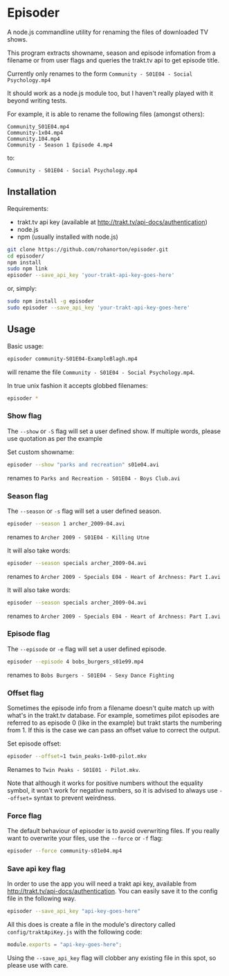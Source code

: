 Episoder
========

A node.js commandline utility for renaming the files of downloaded TV shows.

This program extracts showname, season and episode infomation from a filename or
from user flags and queries the trakt.tv api to get episode title.

Currently only renames to the form `Community - S01E04 - Social Psychology.mp4`

It should work as a node.js module too, but I haven't really played with it
beyond writing tests.

For example, it is able to rename the following files (amongst others):

```
Community_S01E04.mp4
Community-1x04.mp4
Community.104.mp4
Community - Season 1 Episode 4.mp4
```
  
to:

```
Community - S01E04 - Social Psychology.mp4
```

Installation
------------

Requirements:
- trakt.tv api key (available at http://trakt.tv/api-docs/authentication)
- node.js
- npm (usually installed with node.js)

```bash
git clone https://github.com/rohanorton/episoder.git
cd episoder/
npm install
sudo npm link
episoder --save_api_key 'your-trakt-api-key-goes-here'
```

or, simply:

```bash
sudo npm install -g episoder
sudo episoder --save_api_key 'your-trakt-api-key-goes-here'
```

Usage
-----

Basic usage:

```bash
episoder community-S01E04-ExampleBlagh.mp4
```

will rename the file `Community - S01E04 - Social Psychology.mp4`.

In true unix fashion it accepts globbed filenames:

```bash
episoder *
```

### Show flag
The `--show` or `-S` flag will set a user defined show. If multiple words,
please use quotation as per the example

Set custom showname:

```bash
episoder --show "parks and recreation" s01e04.avi
```

renames to `Parks and Recreation - S01E04 - Boys Club.avi`

### Season flag
The `--season` or `-s` flag will set a user defined season. 

```bash
episoder --season 1 archer_2009-04.avi
```

renames to `Archer 2009 - S01E04 - Killing Utne`

It will also take words:

```bash
episoder --season specials archer_2009-04.avi
```

renames to `Archer 2009 - Specials E04 - Heart of Archness: Part I.avi`

It will also take words:

```bash
episoder --season specials archer_2009-04.avi
```

renames to `Archer 2009 - Specials E04 - Heart of Archness: Part I.avi`

### Episode flag
The `--episode` or `-e` flag will set a user defined episode. 

```bash
episoder --episode 4 bobs_burgers_s01e99.mp4
```

renames to `Bobs Burgers - S01E04 - Sexy Dance Fighting`

### Offset flag

Sometimes the episode info from a filename doesn't quite match up with what's in
the trakt.tv database. For example, sometimes pilot episodes are referred to as
episode 0 (like in the example) but trakt starts the numbering from 1. If this
is the case we can pass an offset value to correct the output.

Set episode offset:

```bash
episoder --offset=1 twin_peaks-1x00-pilot.mkv
```

Renames to `Twin Peaks - S01E01 - Pilot.mkv`.

Note that although it works for positive numbers without the equality symbol, it
won't work for negative numbers, so it is advised to always use `--offset=`
syntax to prevent weirdness.

### Force flag

The default behaviour of episoder is to avoid overwriting files. If you really
want to overwrite your files, use the `--force` or `-f` flag:

```bash
episoder --force community-s01e04.mp4
```
### Save api key flag

In order to use the app you will need a trakt api key, available from
http://trakt.tv/api-docs/authentication. You can easily save it to the config
file in the following way.

```bash
episoder --save_api_key "api-key-goes-here"
```

All this does is create a file in the module's directory called
`config/traktApiKey.js` with the following code:

```javascript
module.exports = "api-key-goes-here";
```

Using the `--save_api_key` flag will clobber any existing file in this spot, so
please use with care.
